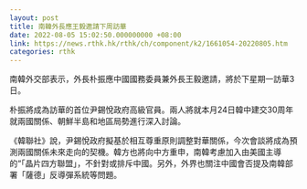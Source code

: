 ```yaml
---
layout: post
title: 南韓外長應王毅邀請下周訪華
date: 2022-08-05 15:02:50.000000000 +08:00
link: https://news.rthk.hk/rthk/ch/component/k2/1661054-20220805.htm
categories: rthk
---
```


南韓外交部表示，外長朴振應中國國務委員兼外長王毅邀請，將於下星期一訪華3日。

朴振將成為訪華的首位尹錫悅政府高級官員。兩人將就本月24日韓中建交30周年就兩國關係、朝鮮半島和地區局勢進行深入討論。

《韓聯社》說，尹錫悅政府擬基於相互尊重原則調整對華關係，今次會談將成為預測兩國關係未來走向的契機。韓方也將向中方重申，南韓考慮加入由美國主導的“「晶片四方聯盟」，不針對或排斥中國。另外，外界也關注中國會否提及南韓部署「薩德」反導彈系統等問題。
